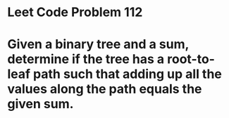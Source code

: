 # Leet Code Problem 112
# Given a binary tree and a sum, determine if the tree has a root-to-leaf path such that adding up all the values along the path  equals the given sum. 
